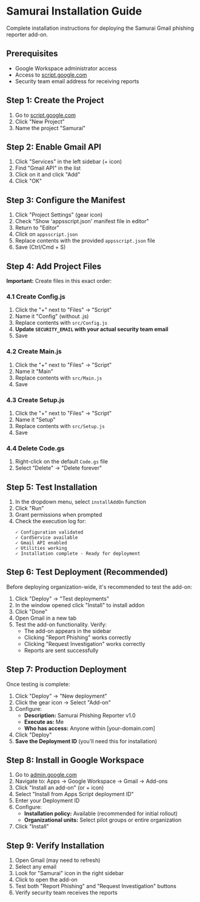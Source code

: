 # Samurai Installation Guide

Complete installation instructions for deploying the Samurai Gmail phishing reporter add-on.

## Prerequisites

- Google Workspace administrator access
- Access to [script.google.com](https://script.google.com)
- Security team email address for receiving reports

## Step 1: Create the Project

1. Go to [script.google.com](https://script.google.com)
2. Click "New Project"
3. Name the project "Samurai"

## Step 2: Enable Gmail API

1. Click "Services" in the left sidebar (+ icon)
2. Find "Gmail API" in the list
3. Click on it and click "Add"
4. Click "OK"

## Step 3: Configure the Manifest

1. Click "Project Settings" (gear icon)
2. Check "Show 'appsscript.json' manifest file in editor"
3. Return to "Editor"
4. Click on `appsscript.json`
5. Replace contents with the provided `appsscript.json` file
6. Save (Ctrl/Cmd + S)

## Step 4: Add Project Files

**Important:** Create files in this exact order:

### 4.1 Create Config.js
1. Click the "+" next to "Files" → "Script"
2. Name it "Config" (without .js)
3. Replace contents with `src/Config.js`
4. **Update `SECURITY_EMAIL` with your actual security team email**
5. Save

### 4.2 Create Main.js
1. Click the "+" next to "Files" → "Script"
2. Name it "Main"
3. Replace contents with `src/Main.js`
4. Save

### 4.3 Create Setup.js
1. Click the "+" next to "Files" → "Script"
2. Name it "Setup"
3. Replace contents with `src/Setup.js`
4. Save

### 4.4 Delete Code.gs
1. Right-click on the default `Code.gs` file
2. Select "Delete" → "Delete forever"

## Step 5: Test Installation

1. In the dropdown menu, select `installAddOn` function
2. Click "Run"
3. Grant permissions when prompted
4. Check the execution log for:
   ```
   ✓ Configuration validated
   ✓ CardService available
   ✓ Gmail API enabled
   ✓ Utilities working
   ✓ Installation complete - Ready for deployment
   ```

## Step 6: Test Deployment (Recommended)

Before deploying organization-wide, it's recommended to test the add-on:

1. Click "Deploy" → "Test deployments"
2. In the window opened click "Install" to install addon
3. Click "Done"
4. Open Gmail in a new tab
5. Test the add-on functionality. Verify:
   - The add-on appears in the sidebar
   - Clicking "Report Phishing" works correctly
   - Clicking "Request Investigation" works correctly
   - Reports are sent successfully

## Step 7: Production Deployment

Once testing is complete:

1. Click "Deploy" → "New deployment"
2. Click the gear icon → Select "Add-on"
3. Configure:
   - **Description:** Samurai Phishing Reporter v1.0
   - **Execute as:** Me
   - **Who has access:** Anyone within [your-domain.com]
4. Click "Deploy"
5. **Save the Deployment ID** (you'll need this for installation)

## Step 8: Install in Google Workspace

1. Go to [admin.google.com](https://admin.google.com)
2. Navigate to: Apps → Google Workspace → Gmail → Add-ons
3. Click "Install an add-on" (or + icon)
4. Select "Install from Apps Script deployment ID"
5. Enter your Deployment ID
6. Configure:
   - **Installation policy:** Available (recommended for initial rollout)
   - **Organizational units:** Select pilot groups or entire organization
7. Click "Install"

## Step 9: Verify Installation

1. Open Gmail (may need to refresh)
2. Select any email
3. Look for "Samurai" icon in the right sidebar
4. Click to open the add-on
5. Test both "Report Phishing" and "Request Investigation" buttons
6. Verify security team receives the reports
